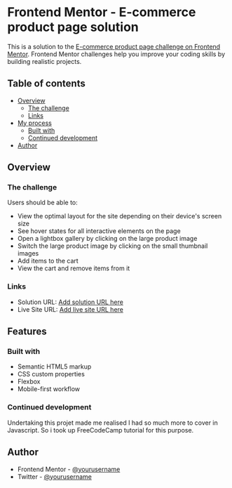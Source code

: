 # Frontend Mentor - E-commerce product page solution

This is a solution to the [E-commerce product page challenge on Frontend Mentor](https://www.frontendmentor.io/challenges/ecommerce-product-page-UPsZ9MJp6). Frontend Mentor challenges help you improve your coding skills by building realistic projects.

## Table of contents

- [Overview](#overview)
  - [The challenge](#the-challenge)
  - [Links](#links)
- [My process](#my-process)
  - [Built with](#built-with)
  - [Continued development](#continued-development)
- [Author](#author)


## Overview

### The challenge

Users should be able to:

- View the optimal layout for the site depending on their device's screen size
- See hover states for all interactive elements on the page
- Open a lightbox gallery by clicking on the large product image
- Switch the large product image by clicking on the small thumbnail images
- Add items to the cart
- View the cart and remove items from it

### Links

- Solution URL: [Add solution URL here](https://github.com/PraiseImmanuel/ecommerce-product)
- Live Site URL: [Add live site URL here](https://your-live-site-url.com)

## Features

### Built with

- Semantic HTML5 markup
- CSS custom properties
- Flexbox
- Mobile-first workflow


### Continued development
Undertaking this projet made me realised I had so much more to cover in Javascript. So i took up FreeCodeCamp tutorial for this purpose.

## Author
- Frontend Mentor - [@yourusername](https://www.frontendmentor.io/profile/praiseimmanuel)
- Twitter - [@yourusername](https://www.twitter.com/praiseimmanuel2)
